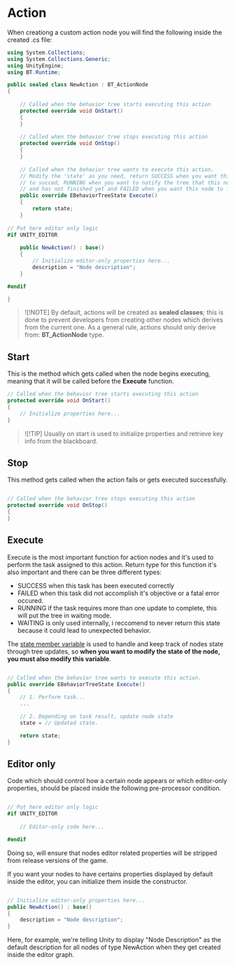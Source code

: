 # Action

When creationg a custom action node you will find the following inside the created .cs file:

```csharp
using System.Collections;
using System.Collections.Generic;
using UnityEngine;
using BT.Runtime;

public sealed class NewAction : BT_ActionNode
{
    
    // Called when the behavior tree starts executing this action
    protected override void OnStart()
    {
    }
    
    // Called when the behavior tree stops executing this action
    protected override void OnStop()
    {
    }
    
    // Called when the behavior tree wants to execute this action.
    // Modify the 'state' as you need, return SUCCESS when you want this node
    // to succed, RUNNING when you want to notify the tree that this node is still running
    // and has not finished yet and FAILED when you want this node to fail
    public override EBehaviorTreeState Execute()
    {
        return state;
    }
    
// Put here editor only logic
#if UNITY_EDITOR
    
    public NewAction() : base()
    {
        // Initialize editor-only properties here...
        description = "Node description";
    }

#endif

}
```

> ![!NOTE]
> By default, actions will be created as <b>sealed classes</b>; this is done to prevent developers from creating other nodes which derives from the current one. As a general rule, actions should only derive from: <b> BT_ActionNode</b> type.

## Start

This is the method which gets called when the node begins executing, meaning that it will be called before the <b>Execute</b>    function.

```csharp
// Called when the behavior tree starts executing this action
protected override void OnStart()
{
    // Initialize properties here...
}
```
> ![!TIP]
> Usually on start is used to initialize properties and retrieve key info from the blackboard.

## Stop

This method gets called when the action fails or gets executed successfully.

```csharp

// Called when the behavior tree stops executing this action
protected override void OnStop()
{
}

```
## Execute

Execute is the most important function for action nodes and it's used to perform the task assigned to
this action. Return type for this function it's also important and there can be three different types:

- SUCCESS when this task has been executed correctly
- FAILED when this task did not accomplish it's objective or a fatal error occured.
- RUNNING if the task requires more than one update to complete, this will put the tree in
          waiting mode.
- WAITING is only used internally, i reccomend to never return this state because it could lead
          to unexpected behavior.

The [state member variable](https://unity-behavior-tree-docs.netlify.app/api/bt.runtime.bt_node#BT_Runtime_BT_Node_state) is used to handle and keep
track of nodes state through tree updates, so <b>when you want to modify the state of the node, you must also modify this variable</b>.

```csharp

// Called when the behavior tree wants to execute this action.
public override EBehaviorTreeState Execute()
{
    // 1. Perform task...
    ...

    // 2. Depending on task result, update node state
    state = // Updated state.

    return state;
}

```

## Editor only

Code which should control how a certain node appears or which editor-only properties, 
should be placed inside the following pre-processor condition.

```csharp

// Put here editor only logic
#if UNITY_EDITOR
    
    // Editor-only code here...

#endif

```

Doing so, will ensure that nodes editor related properties will be stripped from release versions of the game.

If you want your nodes to have certains properties displayed by default inside the editor, you can initialize them
inside the constructor.

```csharp

// Initialize editor-only properties here...
public NewAction() : base()
{
    description = "Node description";
}

```

Here, for example, we're telling Unity to display "Node Description" as the default description for all nodes of type NewAction when they get
created inside the editor graph.